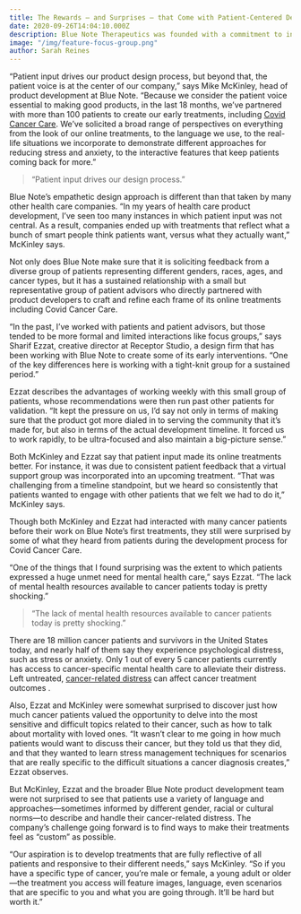 ```yaml
---
title: The Rewards – and Surprises – that Come with Patient-Centered Design 
date: 2020-09-26T14:04:10.000Z
description: Blue Note Therapeutics was founded with a commitment to involving patients in every step of its work to develop online mental health treatments for cancer-related distress. But what does that mean, exactly?
image: "/img/feature-focus-group.png"
author: Sarah Reines
---
```


“Patient input drives our product design process, but beyond that, the patient voice is at the center of our company,” says Mike McKinley, head of product development at Blue Note. “Because we consider the patient voice essential to making good products, in the last 18 months, we’ve partnered with more than 100 patients to create our early treatments, including [Covid Cancer Care](https://www.covidcancercare.com). We’ve solicited a broad range of perspectives on everything from the look of our online treatments, to the language we use, to the real-life situations we incorporate to demonstrate different approaches for reducing stress and anxiety, to the interactive features that keep patients coming back for more.” 

> “Patient input drives our design process.”

Blue Note’s empathetic design approach is different than that taken by many other health care companies. “In my years of health care product development, I’ve seen too many instances in which patient input was not central. As a result, companies ended up with treatments that reflect what a bunch of smart people think patients want, versus what they actually want,” McKinley says.

Not only does Blue Note make sure that it is soliciting feedback from a diverse group of patients representing different genders, races, ages, and cancer types, but it has a sustained relationship with a small but representative group of patient advisors who directly partnered with product developers to craft and refine each frame of its online treatments including Covid Cancer Care. 

“In the past, I’ve worked with patients and patient advisors, but those tended to be more formal and limited interactions like focus groups,” says Sharif Ezzat, creative director at Receptor Studio, a design firm that has been working with Blue Note to create some of its early interventions. “One of the key differences here is working with a tight-knit group for a sustained period.” 

Ezzat describes the advantages of working weekly with this small group of patients, whose recommendations were then run past other patients for validation. “It kept the pressure on us, I’d say not only in terms of making sure that the product got more dialed in to serving the community that it’s made for, but also in terms of the actual development timeline. It forced us to work rapidly, to be ultra-focused and also maintain a big-picture sense.” 

Both McKinley and Ezzat say that patient input made its online treatments better. For instance, it was due to consistent patient feedback that a virtual support group was incorporated into an upcoming treatment. “That was challenging from a timeline standpoint, but we heard so consistently that patients wanted to engage with other patients that we felt we had to do it,” McKinley says.

Though both McKinley and Ezzat had interacted with many cancer patients before their work on Blue Note’s first treatments, they still were surprised by some of what they heard from patients during the development process for Covid Cancer Care.  

“One of the things that I found surprising was the extent to which patients expressed a huge unmet need for mental health care,” says Ezzat. “The lack of mental health resources available to cancer patients today is pretty shocking.” 

> “The lack of mental health resources available to cancer patients today is pretty shocking.”

There are 18 million cancer patients and survivors in the United States today, and nearly half of them say they experience psychological distress, such as stress or anxiety. Only 1 out of every 5 cancer patients currently has access to cancer-specific mental health care to alleviate their distress. Left untreated, [cancer-related distress](/why) can affect cancer treatment outcomes .

Also, Ezzat and McKinley were somewhat surprised to discover just how much cancer patients valued the opportunity to delve into the most sensitive and difficult topics related to their cancer, such as how to talk about mortality with loved ones. “It wasn’t clear to me going in how much patients would want to discuss their cancer, but they told us that they did, and that they wanted to learn stress management techniques for scenarios that are really specific to the difficult situations a cancer diagnosis creates,” Ezzat observes.

But McKinley, Ezzat and the broader Blue Note product development team were not surprised to see that patients use a variety of language and approaches—sometimes informed by different gender, racial or cultural norms—to describe and handle their cancer-related distress. The company’s challenge going forward is to find ways to make their treatments feel as “custom” as possible. 

“Our aspiration is to develop treatments that are fully reflective of all patients and responsive to their different needs,” says McKinley. “So if you have a specific type of cancer, you’re male or female, a young adult or older—the treatment you access will feature images, language, even scenarios that are specific to you and what you are going through. It’ll be hard but worth it.”